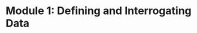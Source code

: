 <param ve-config 
       title="Defining and Interrogating Data"
       author="Module 1"
       banner="https://tdwi.org/-/media/TDWI/TDWI/BITW/ConnectedPeopleBlue.jpg">
 
 
 # Module 1: Defining and Interrogating Data



